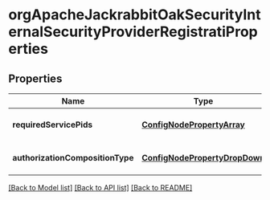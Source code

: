 # orgApacheJackrabbitOakSecurityInternalSecurityProviderRegistratiProperties

## Properties
Name | Type | Description | Notes
------------ | ------------- | ------------- | -------------
**requiredServicePids** | [**ConfigNodePropertyArray**](ConfigNodePropertyArray.md) |  | [optional] [default to null]
**authorizationCompositionType** | [**ConfigNodePropertyDropDown**](ConfigNodePropertyDropDown.md) |  | [optional] [default to null]

[[Back to Model list]](../README.md#documentation-for-models) [[Back to API list]](../README.md#documentation-for-api-endpoints) [[Back to README]](../README.md)


